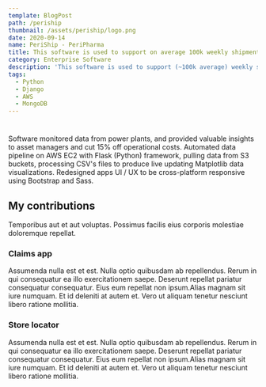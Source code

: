 ```yaml
---
template: BlogPost
path: /periship
thumbnail: /assets/periship/logo.png
date: 2020-09-14
name: PeriShip - PeriPharma
title: This software is used to support on average 100k weekly shipments
category: Enterprise Software
description: 'This software is used to support (~100k average) weekly shipments of perishables, pharmaceuticals, and other time sensitive products'
tags:
  - Python
  - Django
  - AWS
  - MongoDB
---
```

#

Software monitored data from power plants, and provided valuable insights to asset managers and cut 15% off operational costs. Automated data pipeline on AWS EC2 with Flask (Python) framework, pulling data from S3 buckets, processing CSV's files to produce live updating Matplotlib data visualizations. Redesigned apps UI / UX to be cross-platform responsive using Bootstrap and Sass.

## My contributions

Temporibus aut et aut voluptas. Possimus facilis eius corporis molestiae doloremque repellat.

### Claims app

Assumenda nulla est et est. Nulla optio quibusdam ab repellendus. Rerum in qui consequatur ea illo exercitationem saepe. Deserunt repellat pariatur consequatur consequatur. Eius eum repellat non ipsum.Alias magnam sit iure numquam. Et id deleniti at autem et. Vero ut aliquam tenetur nesciunt libero ratione mollitia.

### Store locator

Assumenda nulla est et est. Nulla optio quibusdam ab repellendus. Rerum in qui consequatur ea illo exercitationem saepe. Deserunt repellat pariatur consequatur consequatur. Eius eum repellat non ipsum.Alias magnam sit iure numquam. Et id deleniti at autem et. Vero ut aliquam tenetur nesciunt libero ratione mollitia.

